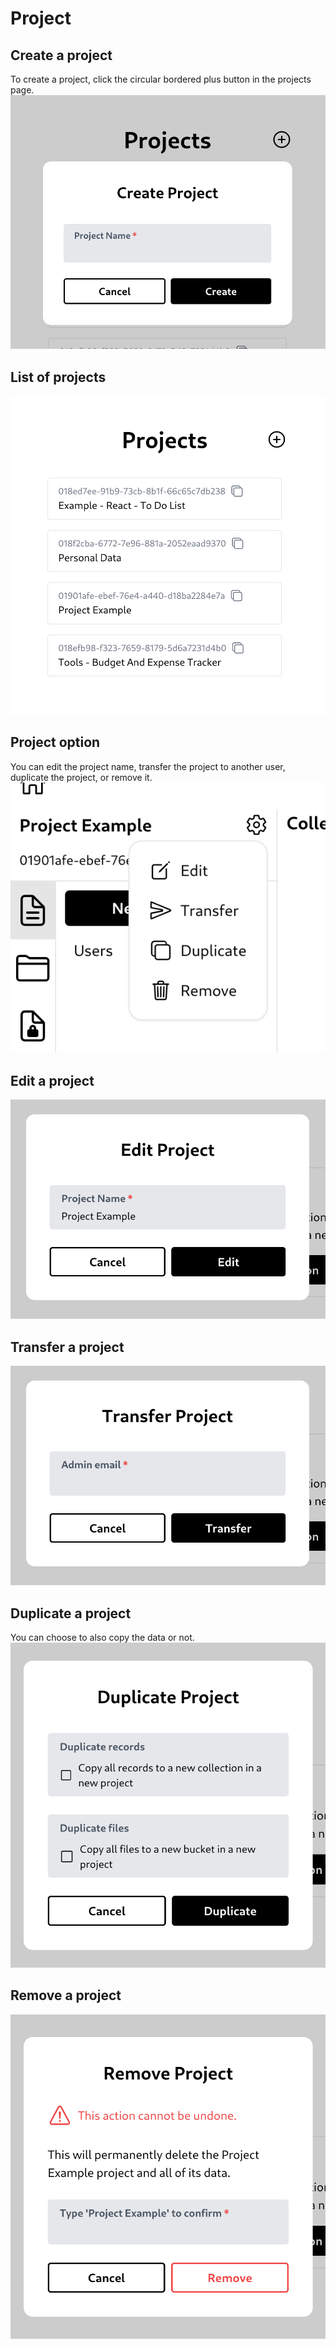 # Project

## Create a project

To create a project, click the circular bordered plus button in the projects page.\
![Create a project](_assets/project_create.png)

## List of projects

![List of projects](_assets/project_list.png)

## Project option

You can edit the project name, transfer the project to another user, duplicate the project, or remove it.\
![Project option](_assets/project_option.png)

## Edit a project

![Edit a project](_assets/project_edit.png)

## Transfer a project

![Transfer a project](_assets/project_transfer.png)

## Duplicate a project

You can choose to also copy the data or not.\
![Duplicate a project](_assets/project_duplicate.png)

## Remove a project

![Remove a project](_assets/project_remove.png)
